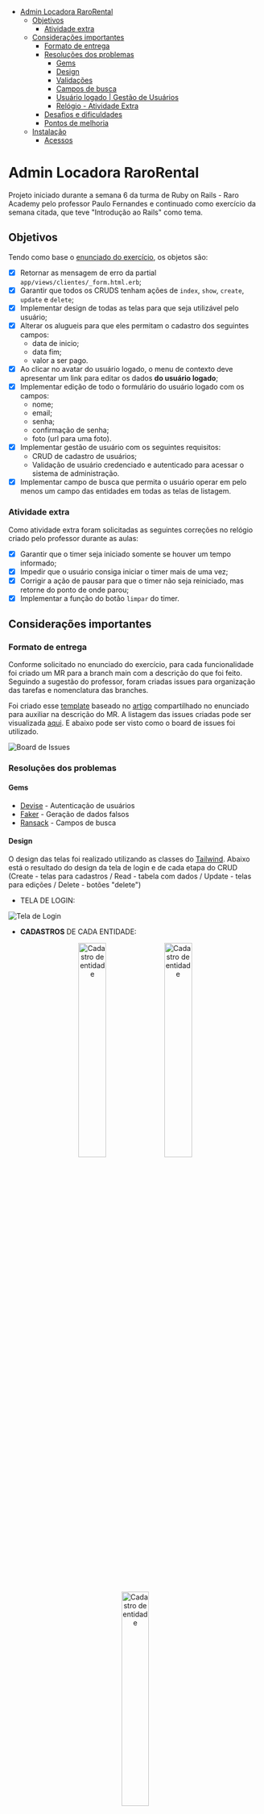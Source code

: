 - [Admin Locadora RaroRental](#admin-locadora-rarorental)
  - [Objetivos](#objetivos)
    - [Atividade extra](#atividade-extra)
  - [Considerações importantes](#considerações-importantes)
    - [Formato de entrega](#formato-de-entrega)
    - [Resoluções dos problemas](#resoluções-dos-problemas)
      - [Gems](#gems)
      - [Design](#design)
      - [Validações](#validações)
      - [Campos de busca](#campos-de-busca)
      - [Usuário logado | Gestão de Usuários](#usuário-logado--gestão-de-usuários)
      - [Relógio - Atividade Extra](#relógio---atividade-extra)
    - [Desafios e dificuldades](#desafios-e-dificuldades)
    - [Pontos de melhoria](#pontos-de-melhoria)
  - [Instalação](#instalação)
    - [Acessos](#acessos)

# Admin Locadora RaroRental

Projeto iniciado durante a semana 6 da turma de Ruby on Rails - Raro Academy pelo professor Paulo Fernandes e continuado como exercício da semana citada, que teve "Introdução ao Rails" como tema.

## Objetivos

Tendo como base o [enunciado do exercício](./.gitlab/enunciado.md), os objetos são:

- [x] Retornar as mensagem de erro da partial `app/views/clientes/_form.html.erb`;
- [x] Garantir que todos os CRUDS tenham ações de `index`, `show`, `create`, `update` e `delete`;
- [x] Implementar design de todas as telas para que seja utilizável pelo usuário;
- [x] Alterar os alugueis para que eles permitam o cadastro dos seguintes campos:
  - data de inicio;
  - data fim;
  - valor a ser pago.
- [x] Ao clicar no avatar do usuário logado, o menu de contexto deve apresentar um link para editar os dados **do usuário logado**;
- [x] Implementar edição de todo o formulário do usuário logado com os campos:
  - nome;
  - email;
  - senha;
  - confirmação de senha;
  - foto (url para uma foto).
- [x] Implementar gestão de usuário com os seguintes requisitos:
  - CRUD de cadastro de usuários;
  - Validação de usuário credenciado e autenticado para acessar o sistema de administração.
- [x] Implementar campo de busca que permita o usuário operar em pelo menos um campo das entidades em todas as telas de listagem.

### Atividade extra

Como atividade extra foram solicitadas as seguintes correções no relógio criado pelo professor durante as aulas:

- [x] Garantir que o timer seja iniciado somente se houver um tempo informado;
- [x] Impedir que o usuário consiga iniciar o timer mais de uma vez;
- [x] Corrigir a ação de pausar para que o timer não seja reiniciado, mas retorne do ponto de onde parou;
- [x] Implementar a função do botão `limpar` do timer.

## Considerações importantes

### Formato de entrega

Conforme solicitado no enunciado do exercício, para cada funcionalidade foi criado um MR para a branch main com a descrição do que foi feito.
Seguindo a sugestão do professor, foram criadas issues para organização das tarefas e nomenclatura das branches.

Foi criado esse [template](./.gitlab/issue_templates/template.md) baseado no [artigo](https://www.pullrequest.com/blog/writing-a-great-pull-request-description/) compartilhado no enunciado para auxiliar na descrição do MR. A listagem das issues criadas pode ser visualizada [aqui](./.gitlab/issues.md). E abaixo pode ser visto como o board de issues foi utilizado.

![Board de Issues](./.gitlab/screenshots/board.png)

### Resoluções dos problemas

#### Gems

- [Devise](https://github.com/heartcombo/devise) - Autenticação de usuários
- [Faker](https://github.com/faker-ruby/faker) - Geração de dados falsos
- [Ransack](https://activerecord-hackery.github.io) - Campos de busca

#### Design

O design das telas foi realizado utilizando as classes do [Tailwind](https://tailwindcss.com/). Abaixo está o resultado do design da tela de login e de cada etapa do CRUD (Create - telas para cadastros / Read - tabela com dados / Update - telas para edições / Delete - botões "delete")

- TELA DE LOGIN:

![Tela de Login](./.gitlab/screenshots/tela-login.png)

- **CADASTROS** DE CADA ENTIDADE:

<p align="center">
  <img src="./.gitlab/screenshots/aluguel-criar.png" alt="Cadastro de entidade" width="33%">
  <img src="./.gitlab/screenshots/cliente-criar.png" alt="Cadastro de entidade" width="33%">
  <img src="./.gitlab/screenshots/veiculo-criar.png" alt="Cadastro de entidade" width="33%">
</p>

- TABELAS COM **DADOS** DE CADA ENTIDADE:

<p align="center">
  <img src="./.gitlab/screenshots/aluguel-listar.png" alt="Tabela com dados" width="33%">
  <img src="./.gitlab/screenshots/cliente-listar.png" alt="Tabela com dados" width="33%">
  <img src="./.gitlab/screenshots/veiculo-listar.png" alt="Tabela com dados" width="33%">
</p>

- TELAS PARA **EDIÇÃO** DE CADA ENTIDADE:

<p align="center">
  <img src="./.gitlab/screenshots/aluguel-editar.png" alt="Telas de Edição" width="33%">
  <img src="./.gitlab/screenshots/cliente-editar.png" alt="Telas de Edição" width="33%">
  <img src="./.gitlab/screenshots/veiculo-editar.png" alt="Telas de Edição" width="33%">
</p>

- TELAS PARA **VER** DADOS DETALHADOS:

<p align="center">
  <img src="./.gitlab/screenshots/aluguel-ver.png" alt="Telas de detalhes" width="33%">
  <img src="./.gitlab/screenshots/cliente-ver.png" alt="Telas de detalhes" width="33%">
  <img src="./.gitlab/screenshots/veiculo-ver.png" alt="Telas de detalhes" width="33%">
</p>

- ALERT GERADO PARA BOTÃO **DELETE**:

![Exemplo de alerta](./.gitlab/screenshots/alert-delete.png)

#### Validações

Foram criadas validações em todas as entidades, exceto para Usuário, que teve suas validações criadas a partir da gem Devise. As mesmas foram implementadas nos _models_, usando como base a própria documentação do [Rails](https://guiarails.com.br/active_record_validations.html).

#### Campos de busca

Ao acessar a documentação da gem Ransack são disponibilizados dois tipos de demonstração de como criar campos de busca, são eles: _simple_ e _advanced_. A implementação detalhada abaixo foi realizada seguindo a demonstração _simple_. A estilização foi realizada também com Tailwind.
É possível realizar buscas em todos os dados de cada entidade. Abaixo está o resultado da entidade Cliente, onde há um campo de busca para cada dado: nome, CPF e CNH.

![Exemplo de alerta](./.gitlab/screenshots/busca-cliente.jpg)

#### Usuário logado | Gestão de Usuários

Para cumprir os requisitos dessa parte do exercício foram criados dois tipos de usuários: **usuário root** e **usuário padrão**. Ambos tem o menu de contexto, mas o usuário root tem acessos extras, enquanto o usuário padrão acessa apenas as funcionalidades das entidades: Cliente, Veiculo e Aluguel. Foi garantido o bloqueio a rota de _signup_, para que somente o usuário root possa criar novos usuários.

- Usuário Root:

  - Visualiza na _navbar_ um botão de acesso a todos usuários cadastrados;
  - Acessa rota que exibe o cadastro de um novo usuário.

- Navbar:

![USER ROOT - NAVBAR](./.gitlab/screenshots/navbar-user-root.png)
![USER PADRÃO - NAVBAR](./.gitlab/screenshots/navbar-user-padrao.png)

- TABELA USUÁRIOS | CADASTRO NOVO USUÁRIO:

![Tabela de usuários](./.gitlab/screenshots/lista-users.png)
![Criação usuário](./.gitlab/screenshots/usuario-criar.png)

- EDITAR PRÓPRIO USUÁRIO :

![Edição de usuário](./.gitlab/screenshots/usuario-editar.png)

#### Relógio - Atividade Extra

Foi criada a rota `/relogio` para que ele saísse do `#index` da aplicação. Um ícone foi adicionado na `navbar`para que o mesmo possa ser acessado. Para os problemas do _timer_ foram implementadas as seguintes soluções:

1. Garantir que o timer seja iniciado somente se houver um tempo informado;
   - [x] Um alert é gerado na tela caso o usuário tente iniciar o timer com o _input_ vazio;
2. Impedir que o usuário consiga iniciar o timer mais de uma vez;

   - [x] Ao clicar no botão `iniciar` o mesmo é desabilitado e só volta a ficar habilitado quando o timer zera, além de alterar o cursor para `not-allowed`;

3. Corrigir a ação de pausar para que o timer não seja reiniciado, mas retorne do ponto de onde parou;

   - [x] Foi criado uma variável `rodando` que armazena o estado do nosso timer, se está rodando ou não. Ao clicar no botão `pausar`, verificamos o estado e caso `rodando` seja `true`, pausamos o timer e alteramos o estado para `false`. Armazena também a quantidade de milissegundos restante que capturamos ao converter o estado do mostrador para milissegundos. Ao clicar novamente no botão `pausar`, verificamos o estado e caso `rodando` seja `false`, iniciamos o timer com a quantidade de milissegundos restante e alteramos o estado para `true`. Foi necessário também desacoplar o método `rodaContador`;

4. Implementar a função do botão `limpar` do timer.

   - [x] O método `zerarContador` é chamado, ele é responsável por executar todos os comandos que fazem nosso contador voltar ao estado inicial de zerado.

Outras implementações também foram feitas:

- Diferente do botão _pause_, que quando é acionado para, mas pode retornar de onde parou, foi incluído o botão _stop_, que para, mas não pode ser retomado, guardando o valor do tempo até o contador ser zerado.

O resultado pode ser visualizado abaixo:

![Relógio](./.gitlab/screenshots/relogio.png)

### Desafios e dificuldades

- Na implementação dos campos da entidade **Aluguel** houve dificuldades para manipular os dados do tipo _Date_ e _Float_, pois não foi possível definir nos seus respectivos _inputs_ o formato de data `DD/MM/YYYY` e o formato de moeda `BRL`. Para garantir o formato correto no _input_ de `valor_pago` foi tentado implementar uma validação com expressão regular (`validates :valor_pago, format: { with: /\A\d+(\.\d{0,2})?\z/ }`), mas não houve sucesso. Para amenizar esse _gap_ foram criados `helpers` que mostram as datas e os valores nos formatos desejados nas _views_. E no _input_ de `valor_pago` foi criado um _placeholder_ indicando o formato que deve ser preenchido.

<div align="center">
 <img src="./.gitlab/screenshots/view.aluguels.png" alt="preview exerc" width="45%">
 <img src="./.gitlab/screenshots/create.aluguel.png" alt="preview exerc" width="45%">
</div>

- No requisito **Formato de Entrega** foi encontrado o seguinte problema: para criar uma nova _branch_ através das _issues_, o botão _create branch_ não estava disponível. Pesquisando encontrei esse [link](https://stackoverflow.com/questions/73074590/gitlab-option-to-create-branch-from-the-issue-is-missing) que aponta ser necessário remover a relação com o _fork_. Fiz a remoção indicada e consegui realizar a criação de _branches_ normalmente.
  <br>
- No contexto de usuário o desafio foi entender o funcionamento do JavaScript juntamente com o Rails. Após algumas pesquisas e testes, descobri que a importação através do `application` funcionava apenas se não mudasse de tela, então importei também na _view_ do relógio. Nesse momento só funcionava após mudar de tela, descobri então que ele estava chamando duas vezes: uma por `application` e outra no contexto de usuário. A solução foi manter apenas a importação na _navbar_, _partial_ que armazena o menu de contexto de usuário.

### Pontos de melhoria

- Para o requisito **Gestão de Usuário** acredito que seria uma boa ideia adicionar ao **usuário root** a possibilidade de editar e deletar os usuários padrão. No momento, ele consegue apenas visualizá-los e gerar novos cadastros.

## Instalação

Antes de iniciar a aplicação é necessário a execução da seguinte sequência de comandos:

```bash
bundle install
yarn install
rails db:create
rails db:migrate
rails db:seed
```

Para iniciar o servidor recomenda-se a utilização do comando `./bin/dev`, pois ele garante que os assets serão todos devidamente processados.

### Acessos

- Usuário root: email: root@root.com, password: root@123
- Usuário padrão: email: paulo@raro.com, password: paulo@123

